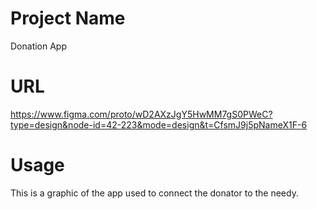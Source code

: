 # Project Name
Donation App

# URL
https://www.figma.com/proto/wD2AXzJgY5HwMM7gS0PWeC?type=design&node-id=42-223&mode=design&t=CfsmJ9j5pNameX1F-6

# Usage
This is a graphic of the app used to connect the donator to the needy.
